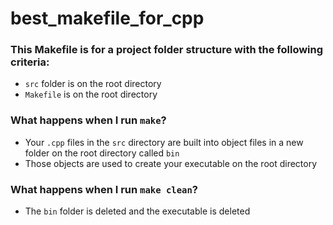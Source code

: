 # best_makefile_for_cpp

### This Makefile is for a project folder structure with the following criteria:

* `src` folder is on the root directory
* `Makefile` is on the root directory

### What happens when I run `make`?

* Your `.cpp` files in the `src` directory are built into object files in a new folder on the root directory called `bin`
* Those objects are used to create your executable on the root directory

### What happens when I run `make clean`?

* The `bin` folder is deleted and the executable is deleted
